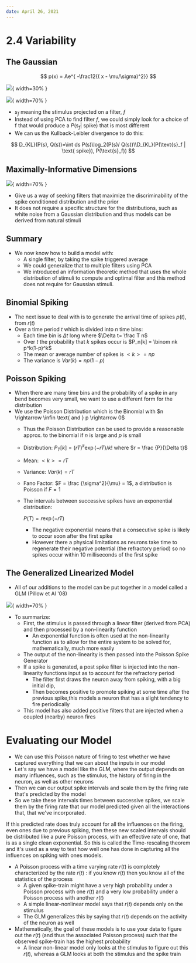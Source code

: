 ```yaml
---
date: April 26, 2021
---
```

# 2.4 Variability

## The Gaussian

$$
p(x) = Ae^{ -\frac12{( x - \mu/\sigma)^2}}
$$

![](2.4.1.png#center){ width=30% }

![](2.4.2.png#center){ width=70% }

- $s_f$ meaning the stimulus projected on a filter, $f$
- Instead of using PCA to find filter $f$, we could simply look for a choice of f that would produce a $P(\text{s}_f | \text{ spike})$ that is most different
- We can us the Kullback-Leibler divergence to do this:

$$
D_{KL}(P(s), Q(s))=\int ds P(s)\log_2(P(s)/ Q(s))\\D_{KL}(P(\text{s}_f | \text{ spike}), P(\text{s}_f))
$$

## Maximally-Informative Dimensions

![](2.4.3.png#center){ width=70% }

- Give us a way of seeking filters that maximize the discriminability of the spike conditioned distribution and the prior
- It does not require a specific structure for the distributions, such as white noise from a Gaussian distribution and thus models can be derived from natural stimuli

## Summary

- We now know how to build a model with:
    - A single filter, by taking the spike triggered average
    - We could generalize that to multiple filters using PCA
    - We introduced an information theoretic method that uses the whole distribution of stimuli to compute and optimal filter and this method does not require for Gaussian stimuli.
    

## Binomial Spiking

- The next issue to deal with is to generate the arrival time of spikes $p(t),$ from  $r(t)$
- Over a time period $t$ which is divided into $n$ time bins:
    - Each time bin is $\Delta t$ long where $\Delta t= \frac T n$
    - Over $t$ the probability that $k$ spikes occur is $P_n[k] = \binom nk p^k(1-p)^k$
    - The mean or average number of spikes is $<k> = np$
    - The variance is $Var(k) = np(1-p)$

## Poisson Spiking

- When there are many time bins and the probability of a spike in any bend becomes very small, we want to use a different form for the distribution
- We use the Poisson Distribution which is the Binomial with $n \rightarrow \infin \text{ and } p \rightarrow 0$
    - Thus the Poisson Distribution can be used to provide a reasonable approx. to the binomial if $n$ is large and $p$ is small
    - Distribution: $P_T[k] = (rT)^k \exp(-rT)/k!$ where $r = \frac {P}{\Delta t}$
    - Mean: $<k>= rT$
    - Variance: $Var(k)= rT$
    - Fano Factor: $F = \frac {\sigma^2}{\mu} = 1$, a distribution is Poisson if $F = 1$
    - The intervals between successive spikes have an exponential distribution:
        
        $P(T)= r \exp(-rT)$
        
        - The negative exponential means that a consecutive spike is likely to occur soon after the first spike
        - However there a physical limitations as neurons take time to regenerate their negative potential (the refractory period) so no spikes occur within 10 milliseconds of the first spike

## The Generalized Linearized Model

- All of our additions to the model can be put together in a model called a GLM (Pillow et Al '08)

![](2.4.4.png#center){ width=70% }

- To summarize:
    - First, the stimulus is passed through a linear filter (derived from PCA) and then processed by a non-linearity function
        - An exponential function is often used at the non-linearity function as to allow for the entire system to be solved for, mathematically, much more easily
    - The output of the non-linearity is then passed into the Poisson Spike Generator
    - If a spike is generated, a post spike filter is injected into the non-linearity functions input as to account for the refractory period
        - The filter first draws the neuron away from spiking, with a big initial dip,
        - Then becomes positive to promote spiking at some time after the previous spike,this models a neuron that has a slight tendency to fire periodically
    - This model has also added positive filters that are injected when a coupled (nearby) neuron  fires
    

# Evaluating our Model

- We can use this Poisson nature of firing to test whether we have captured everything that we can about the inputs in our model
- Let's say we have a model like the GLM, where the output depends on many influences, such as the stimulus, the history of firing in the neuron, as well as other neurons
- Then we can our output spike intervals and scale them by the firing rate that's predicted by the model
- So we take these intervals times between successive spikes, we scale them by the firing rate that our model predicted given all the interactions that, that we've incorporated.

If this predicted rate does truly account for all the influences on the firing, even ones due to previous spiking, then these new scaled intervals should be distributed like a pure Poisson process, with an effective rate of one, that is as a single clean exponential. So this is called the Time-rescaling theorem and it's used as a way to test how well one has done in capturing all the influences on spiking with ones models.

- A Poisson process with a time varying rate $r(t)$ is completely characterized by the rate $r(t)$ : if you know $r(t)$  then you know all of the statistics of the process
    - A given spike-train might have a very high probability under a Poisson process with one $r(t)$ and a very low probability under a Poisson process with another $r(t)$
    - A simple linear-nonlinear model says that $r(t)$ depends only on the stimulus
    - The GLM generalizes this by saying that $r(t)$ depends on the activity of the neuron as well
- Mathematically, the goal of these models is to use your data to figure out the $r(t)$ (and thus the associated Poisson process) such that the observed spike-train has the highest probability
    - A linear non-linear model only looks at the stimulus to figure out this $r(t)$, whereas a GLM looks at both the stimulus and the spike train